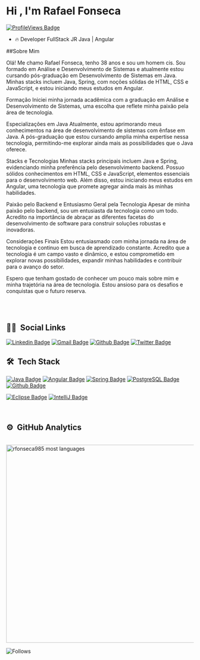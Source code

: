 
<h1 align="left">Hi , I'm Rafael Fonseca</h1>

[![ProfileViews Badge](https://komarev.com/ghpvc/?username=rfonseca985&color=red)](https://github.com/rfonseca985)

- 🔥  Developer FullStack JR Java | Angular

##Sobre Mim

Olá! Me chamo Rafael Fonseca, tenho 38 anos e sou um homem cis. Sou formado em Análise e Desenvolvimento de Sistemas e atualmente estou cursando pós-graduação em Desenvolvimento de Sistemas em Java. Minhas stacks incluem Java, Spring, com noções sólidas de HTML, CSS e JavaScript, e estou iniciando meus estudos em Angular.

Formação
Iniciei minha jornada acadêmica com a graduação em Análise e Desenvolvimento de Sistemas, uma escolha que reflete minha paixão pela área de tecnologia.

Especializações em Java
Atualmente, estou aprimorando meus conhecimentos na área de desenvolvimento de sistemas com ênfase em Java. A pós-graduação que estou cursando amplia minha expertise nessa tecnologia, permitindo-me explorar ainda mais as possibilidades que o Java oferece.

Stacks e Tecnologias
Minhas stacks principais incluem Java e Spring, evidenciando minha preferência pelo desenvolvimento backend. Possuo sólidos conhecimentos em HTML, CSS e JavaScript, elementos essenciais para o desenvolvimento web. Além disso, estou iniciando meus estudos em Angular, uma tecnologia que promete agregar ainda mais às minhas habilidades.

Paixão pelo Backend e Entusiasmo Geral pela Tecnologia
Apesar de minha paixão pelo backend, sou um entusiasta da tecnologia como um todo. Acredito na importância de abraçar as diferentes facetas do desenvolvimento de software para construir soluções robustas e inovadoras.

Considerações Finais
Estou entusiasmado com minha jornada na área de tecnologia e continuo em busca de aprendizado constante. Acredito que a tecnologia é um campo vasto e dinâmico, e estou comprometido em explorar novas possibilidades, expandir minhas habilidades e contribuir para o avanço do setor.

Espero que tenham gostado de conhecer um pouco mais sobre mim e minha trajetória na área de tecnologia. Estou ansioso para os desafios e conquistas que o futuro reserva.

<br><br>
## 🧔🏻 &nbsp;Social Links
[![Linkedin Badge](https://img.shields.io/badge/-LinkedIn-blue?style=flat-square&logo=Linkedin&logoColor=white&link=https://www.linkedin.com/in/rfonseca-3a001b180/)](https://www.linkedin.com/in/rfonseca-3a001b180/)
[![Gmail Badge](https://img.shields.io/badge/-Gmail-c14438?style=flat-square&logo=Gmail&logoColor=white&link=mailto:rfonseca985@gmail.com)](mailto:rfonseca985@gmail.com)
[![Github Badge](https://img.shields.io/badge/-Github-000?style=flat-square&logo=Github&logoColor=white&link=https://github.com/rfonseca985)](https://github.com/rfonseca985)
[![Twitter Badge](https://img.shields.io/badge/Twitter-1DA1F2?style=flat-square&logo=twitter&logoColor=white)](https://twitter.com/rfonseca85)


## 🛠 &nbsp;Tech Stack

[![Java Badge](https://img.shields.io/badge/Java-ED8B00?style=flat-square&logo=java&logoColor=white)](https://www.java.com/pt-BR/)
[![Angular Badge](https://img.shields.io/badge/Angular-DD0031?style=flat-square&logo=angular&logoColor=white)](https://angular.io/)
[![Spring Badge](https://img.shields.io/badge/Spring-6DB33F?style=flat-square&logo=spring&logoColor=white)](https://spring.io/)
[![PostgreSQL Badge](https://img.shields.io/badge/PostgreSQL-316192?style=flat-square&logo=postgresql&logoColor=white)](https://www.postgresql.org/)
[![Github Badge](https://img.shields.io/badge/Github-181717?style=flat-square&logo=github&logoColor=white)](https://github.com/)




[![Eclipse Badge](https://img.shields.io/badge/Eclipse-2C2255?style=flat-square&logo=eclipse&logoColor=white)](https://www.eclipse.org/)
[![IntelliJ Badge](https://img.shields.io/badge/IntelliJ-000000?style=flat-square&logo=intellijidea&logoColor=white)](https://www.jetbrains.com/idea/)



<br/>

## ⚙️ &nbsp;GitHub Analytics

<!-- ![snake gif](https://github.com/rfonseca985/rfonseca985/blob/output/github-contribution-grid-snake.svg)
<p align="left"> -->


<br>
<img width="530em" src="https://github-readme-stats.vercel.app/api/top-langs/?username=rfonseca985&layout=compact&theme=vision-friendly-dark" alt="rfonseca985 most languages"/>
</p>

![Follows](https://img.shields.io/github/followers/rfonseca985?label=Followers)



